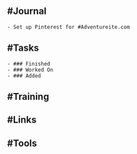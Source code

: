 ## #Journal
	- Set up Pinterest for #Adventureite.com
## #Tasks
	- ### Finished
	- ### Worked On
	- ### Added
## #Training
## #Links
## #Tools